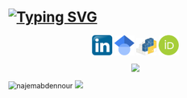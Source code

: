 # [![Typing SVG](https://readme-typing-svg.herokuapp.com?font=Bebas+Neue&size=25&duration=2000&pause=200&color=9745f5&center=true&vCenter=true&multiline=true&width=800&height=100&lines=Najem+Abdennour;AI+researcher%2F+data+scientist;PhD.+in+Science+and+Technology+of+Information+and+Communication)](https://git.io/typing-svg)

<!-- # [![Typing SVG](https://readme-typing-svg.herokuapp.com?font=Aboreto&duration=1800&pause=200&color=5500FF&center=true&vCenter=true&multiline=true&width=800&height=100&lines=Najem+Abdennour;AI+researcher%2F+data+scientist;PhD.+in+Science+and+Technology+of+Information+and+Communication)](https://git.io/typing-svg)
-->
[<p align="center"> <img alt="LinkedIn" width="40spx" src="./linkedin2.png" />][linkedin]
[ <img alt="Scholar" width="40spx" src="./scholar.png" />][scholar]
[<img alt="PyPi" width="40spx" src="./pypi.svg" />][Pypi]
[<img alt="ORCID" width="40spx" src="./orcid.svg" />][ORCID]
</p>
<p align="center">
  <img src="https://komarev.com/ghpvc/?username=najemabdennour&color=blueviolet&style=plastic&label=Today's_views"/>
</p>

<p float="left">
<img src="https://github-stats-alpha.vercel.app/api?username=najemabdennour&cc=0000&tc=9745f5&ic=fff&bc=0000" alt="najemabdennour" width="330" />
<img src="https://github-readme-stats.vercel.app/api?username=najemabdennour&show_icons=true&count_private=true&hide=stars,contribs&show_icons=true&hide_border=true&hide_title=false&card_width=300px&hide_rank=false&bg_color=0000&theme=midnight-purple" width="330" />
</p>

<!-- 
<p align="center">
 <img src="https://github-readme-stats.vercel.app/api?username=najemabdennour&show_icons=true&count_private=true&hide=stars,contribs&show_icons=true&hide_border=true&hide_title=false&card_width=300px&hide_rank=false&bg_color=00000000&theme=midnight-purple">
</p>
<p align="center">
    <img src="https://github-stats-alpha.vercel.app/api?username=najemabdennour&cc=22272e&tc=37BCF6&ic=fff&bc=0000https://komarev.com/ghpvc/?username=najemabdennour&label=Visitors&color=5500FF&style=flat" alt="googoldkhan" />
</p>
-->



[Linkedin]:https://www.linkedin.com/in/najemeddine-abdennour/
[PyPi]:https://pypi.org/user/najem.abdennour/
[scholar]:https://scholar.google.com/citations?user=xDIajgYAAAAJ&hl=en
[ORCID]:https://orcid.org/0000-0001-9828-7318
<!--
**najemabdennour/najemabdennour** is a ✨ _special_ ✨ repository because its `README.md` (this file) appears on your GitHub profile.

Here are some ideas to get you started:

- 🔭 I’m currently working on ...
- 🌱 I’m currently learning ...
- 👯 I’m looking to collaborate on ...
- 🤔 I’m looking for help with ...
- 💬 Ask me about ...
- 📫 How to reach me: ...
- 😄 Pronouns: ...
- ⚡ Fun fact: ...
-->
